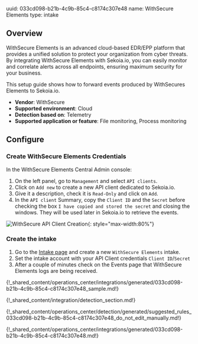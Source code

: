 uuid: 033cd098-b21b-4c9b-85c4-c8174c307e48
name: WithSecure Elements
type: intake

## Overview

WithSecure Elements is an advanced cloud-based EDR/EPP platform that provides a unified solution to protect your organization from cyber threats. By integrating WithSecure Elements with Sekoia.io, you can easily monitor and correlate alerts across all endpoints, ensuring maximum security for your business.

This setup guide shows how to forward events produced by WithSecures Elements to Sekoia.io.

- **Vendor**: WithSecure
- **Supported environment**: Cloud
- **Detection based on**: Telemetry
- **Supported application or feature**: File monitoring, Process monitoring

## Configure

### Create WithSecure Elements Credentials

In the WithSecure Elements Central Admin console:

1. On the left panel, go to `Management` and select `API clients`.
2. Click on `Add new` to create a new API client dedicated to Sekoia.io.
3. Give it a description, check it is `Read-Only` and click on `Add`.
4. In the `API client` Summary, copy the `Client ID` and the `Secret` before checking the box `I have copied and stored the secret` and closing the windows. They will be used later in Sekoia.io to retrieve the events.

![WithSecure API Client Creation](/assets/integration/endpoint/withsecure/withsecure_create_api_client.png){: style="max-width:80%"}

### Create the intake

1. Go to the [Intake page](https://app.sekoia.io/operations/intakes) and create a new `WithSecure Elements` intake.
2. Set the intake account with your API Client credentials `Client ID`/`Secret`
3. After a couple of minutes check on the Events page that WithSecure Elements logs are being received.

{!_shared_content/operations_center/integrations/generated/033cd098-b21b-4c9b-85c4-c8174c307e48_sample.md!}

{!_shared_content/integration/detection_section.md!}

{!_shared_content/operations_center/detection/generated/suggested_rules_033cd098-b21b-4c9b-85c4-c8174c307e48_do_not_edit_manually.md!}

{!_shared_content/operations_center/integrations/generated/033cd098-b21b-4c9b-85c4-c8174c307e48.md!}